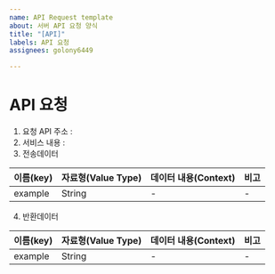 ```yaml
---
name: API Request template
about: 서버 API 요청 양식
title: "[API]"
labels: API 요청
assignees: golony6449

---
```


# API 요청
1. 요청 API 주소 : 
2. 서비스 내용 : 
3. 전송데이터

이름(key) | 자료형(Value Type)|데이터 내용(Context)|비고
------------ | ------------- | ------------- | -------------
example | String | - | - 

4. 반환데이터

이름(key) | 자료형(Value Type)|데이터 내용(Context)|비고
------------ | ------------- | ------------- | -------------
example | String | - | -
